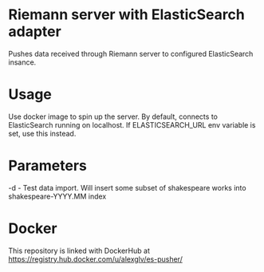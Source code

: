 # Riemann server with ElasticSearch adapter

Pushes data received through Riemann server to configured ElasticSearch insance.

# Usage

Use docker image to spin up the server.
By default, connects to ElasticSearch running on localhost.
If ELASTICSEARCH_URL env variable is set, use this instead.

# Parameters

 -d  - Test data import. Will insert some subset of shakespeare works into shakespeare-YYYY.MM index
 
 
# Docker
This repository is linked with DockerHub at https://registry.hub.docker.com/u/alexglv/es-pusher/
